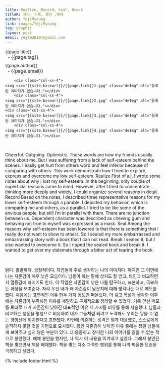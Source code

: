 ```yaml
---
title: Realize, Record, Seal, Break
titleK: 자각, 기록, 봉인 ,해체
author: YejiMyoung
link: images/YejiMyoung
tag: Graphic
layout: post
email: yeji930107@gmail.com
---	
```


<div class="container">

<div class="deDep">
{{page.title}}<br>
<p style="font-size:15px; margin:0px; padding:0px 0px 0px 8px; margin:0px 0px 8px 0px;">- {{page.tag}}</p>
{{page.author}}<br>
<p style="font-size:15px; margin:0px; padding:0px 0px 0px 8px;">- {{page.email}}</p>
</div>


<div class="row" class="imgcolor">
	
		<div class="col-xs-4">
	<img src="{{site.baseurl}}/{{page.link}}1.jpg" class="deImg" alt="등록된 이미지가 없습니다."></div>
		<div class="col-xs-4">
	<img src="{{site.baseurl}}/{{page.link}}2.jpg" class="deImg" alt="등록된 이미지가 없습니다."></div>
	<div class="col-xs-4">
	<img src="{{site.baseurl}}/{{page.link}}3.jpg" class="deImg" alt="등록된 이미지가 없습니다."></div>
		<div class="col-xs-4">
	<img src="{{site.baseurl}}/{{page.link}}4.jpg" class="deImg" alt="등록된 이미지가 없습니다."></div>
	
</div>
<br>

<div class="det lato">



Cheerful. Outgoing. Optimistic. These words are how my friends usually think about me. But I was suffering from a lack of self-esteem behind the scenes. I easily get hurt from others word and feel inferior because of comparing with others. This work demonstrate how I tried to explore, express and overcome my low self-esteem.
Realize
First of all, I wrote some notes about why I lost my self-esteem. In the beginning, only couple of superficial reasons came to mind. However, after I tried to concentrate thinking more deeply and widely, I could organize several reasons in detail.
Record
Based on the notes, I described three representative reasons for my lower self-esteem through a parable. I depicted my behavior, which is comparing me and others, as a parallel. I tried to be like some of the envious people, but still I’m in parallel with them. There are no junction between us. Dependent character was described as chewing gum and behaving not true to myself was expressed as a mask.
Seal
Among the reasons why self-esteem has been lowered is that there is something that I really do not want to show to others. So I sealed my more embarrassed and embarrassing story with a book that I can not read.
Break
I sealed it, but I also wanted to overcome it. So I ripped the sealed book and break it. I wanted to get over my stalemate through a bitter act of tearing the book.



</div>

<br>

<div class="noto">

밝다. 활발하다. 긍정적이다. 지인들이 주로 생각하는 나의 이미지다. 하지만 그 이면에 나는 자존감이 매우 낮은 모습이다. 남들이 하는 말에 상처도 잘 받고, 타인과 비교하면서 열등감에 빠지기도 한다. 이 작업은 자존감이 낮은 나를 탐구하고, 표현하고, 극복하는 과정을 보여준다.
자각
우선 내가 왜 자존감이 낮은지에 대해 생각나는 대로 메모를 했다. 처음에는 표면적인 이유 한두 가지 정도만 떠올랐다. 더 깊고 폭넓게 생각한 이후에는 자존감이 부족해진 이유를 세밀하고 구체적으로 정리할 수 있었다.
기록
앞선 메모를 토대로 내가 자존감이 낮아진 대표적인 이유 세 가지를 비유를 통해 서술했다. 남들과 비교하는 행동을 평행으로 비유하여 내가 그들처럼 되려고 노력해도 우리는 닿을 수 없는 평행선에 위치한다고 표현했다. 타인에 의존하는 성격은 껌과 대응했고, 스스로에게 솔직하지 못한 것을 가면으로 묘사했다.
봉인
자존감이 낮아진 이유 중에는 정말 남들에게 보여주고 싶지 않은 부분이 있다. 더 옹졸하고 창피한 나의 이야기를 읽을 수 없는 책으로 봉인했다. 
해체
봉인을 했지만, 나 역시 이 내용을 이겨내고 싶었다. 그래서 봉인된 책을 찢으면서 책을 해체했다. 책을 찢는 다소 과격한 행위를 통해 나의 찌질한 모습을 극복하고 싶었다.
 


</div>
 {% include footer.html %}